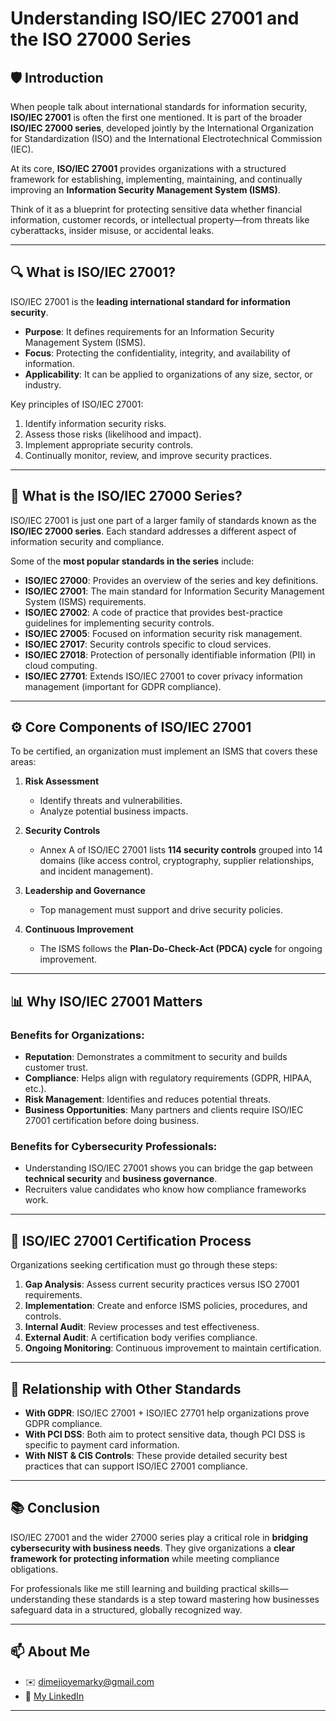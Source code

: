 # Understanding ISO/IEC 27001 and the ISO 27000 Series


## 🛡️ Introduction

When people talk about international standards for information security, **ISO/IEC 27001** is often the first one mentioned. It is part of the broader **ISO/IEC 27000 series**, developed jointly by the International Organization for Standardization (ISO) and the International Electrotechnical Commission (IEC).  

At its core, **ISO/IEC 27001** provides organizations with a structured framework for establishing, implementing, maintaining, and continually improving an **Information Security Management System (ISMS)**.  

Think of it as a blueprint for protecting sensitive data whether financial information, customer records, or intellectual property—from threats like cyberattacks, insider misuse, or accidental leaks.

---

## 🔍 What is ISO/IEC 27001?

ISO/IEC 27001 is the **leading international standard for information security**.  

- **Purpose**: It defines requirements for an Information Security Management System (ISMS).  
- **Focus**: Protecting the confidentiality, integrity, and availability of information.  
- **Applicability**: It can be applied to organizations of any size, sector, or industry.  

Key principles of ISO/IEC 27001:
1. Identify information security risks.  
2. Assess those risks (likelihood and impact).  
3. Implement appropriate security controls.  
4. Continually monitor, review, and improve security practices.  

---

## 📑 What is the ISO/IEC 27000 Series?

ISO/IEC 27001 is just one part of a larger family of standards known as the **ISO/IEC 27000 series**. Each standard addresses a different aspect of information security and compliance.  

Some of the **most popular standards in the series** include:

- **ISO/IEC 27000**: Provides an overview of the series and key definitions.  
- **ISO/IEC 27001**: The main standard for Information Security Management System (ISMS) requirements.  
- **ISO/IEC 27002**: A code of practice that provides best-practice guidelines for implementing security controls.  
- **ISO/IEC 27005**: Focused on information security risk management.  
- **ISO/IEC 27017**: Security controls specific to cloud services.  
- **ISO/IEC 27018**: Protection of personally identifiable information (PII) in cloud computing.  
- **ISO/IEC 27701**: Extends ISO/IEC 27001 to cover privacy information management (important for GDPR compliance).  

---

## ⚙️ Core Components of ISO/IEC 27001

To be certified, an organization must implement an ISMS that covers these areas:

1. **Risk Assessment**  
   - Identify threats and vulnerabilities.  
   - Analyze potential business impacts.  

2. **Security Controls**  
   - Annex A of ISO/IEC 27001 lists **114 security controls** grouped into 14 domains (like access control, cryptography, supplier relationships, and incident management).  

3. **Leadership and Governance**  
   - Top management must support and drive security policies.  

4. **Continuous Improvement**  
   - The ISMS follows the **Plan-Do-Check-Act (PDCA) cycle** for ongoing improvement.  

---

## 📊 Why ISO/IEC 27001 Matters

### Benefits for Organizations:
- **Reputation**: Demonstrates a commitment to security and builds customer trust.  
- **Compliance**: Helps align with regulatory requirements (GDPR, HIPAA, etc.).  
- **Risk Management**: Identifies and reduces potential threats.  
- **Business Opportunities**: Many partners and clients require ISO/IEC 27001 certification before doing business.  

### Benefits for Cybersecurity Professionals:
- Understanding ISO/IEC 27001 shows you can bridge the gap between **technical security** and **business governance**.  
- Recruiters value candidates who know how compliance frameworks work.  

---

## 🧩 ISO/IEC 27001 Certification Process

Organizations seeking certification must go through these steps:

1. **Gap Analysis**: Assess current security practices versus ISO 27001 requirements.  
2. **Implementation**: Create and enforce ISMS policies, procedures, and controls.  
3. **Internal Audit**: Review processes and test effectiveness.  
4. **External Audit**: A certification body verifies compliance.  
5. **Ongoing Monitoring**: Continuous improvement to maintain certification.  

---

## 🔗 Relationship with Other Standards

- **With GDPR**: ISO/IEC 27001 + ISO/IEC 27701 help organizations prove GDPR compliance.  
- **With PCI DSS**: Both aim to protect sensitive data, though PCI DSS is specific to payment card information.  
- **With NIST & CIS Controls**: These provide detailed security best practices that can support ISO/IEC 27001 compliance.  

---

## 📚 Conclusion

ISO/IEC 27001 and the wider 27000 series play a critical role in **bridging cybersecurity with business needs**. They give organizations a **clear framework for protecting information** while meeting compliance obligations.  

For professionals like me still learning and building practical skills—understanding these standards is a step toward mastering how businesses safeguard data in a structured, globally recognized way.  

---

## 📫 About Me

- ✉️ dimejioyemarky@gmail.com  
- 🔗 [My LinkedIn](https://www.linkedin.com/in/oladimeji-oyediran-657658238)    

---
